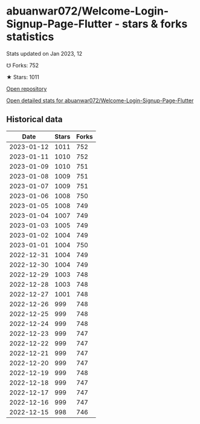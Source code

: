 # abuanwar072/Welcome-Login-Signup-Page-Flutter - stars & forks statistics

Stats updated on Jan 2023, 12

☋ Forks: 752

★ Stars: 1011

[Open repository](https://github.com/abuanwar072/Welcome-Login-Signup-Page-Flutter)

[Open detailed stats for abuanwar072/Welcome-Login-Signup-Page-Flutter](https://reviewgithub.com/rep/abuanwar072/Welcome-Login-Signup-Page-Flutter)

## Historical data
| Date | Stars | Forks |
|------|-------|-------|
| 2023-01-12 | 1011 | 752 | 
| 2023-01-11 | 1010 | 752 | 
| 2023-01-09 | 1010 | 751 | 
| 2023-01-08 | 1009 | 751 | 
| 2023-01-07 | 1009 | 751 | 
| 2023-01-06 | 1008 | 750 | 
| 2023-01-05 | 1008 | 749 | 
| 2023-01-04 | 1007 | 749 | 
| 2023-01-03 | 1005 | 749 | 
| 2023-01-02 | 1004 | 749 | 
| 2023-01-01 | 1004 | 750 | 
| 2022-12-31 | 1004 | 749 | 
| 2022-12-30 | 1004 | 749 | 
| 2022-12-29 | 1003 | 748 | 
| 2022-12-28 | 1003 | 748 | 
| 2022-12-27 | 1001 | 748 | 
| 2022-12-26 | 999 | 748 | 
| 2022-12-25 | 999 | 748 | 
| 2022-12-24 | 999 | 748 | 
| 2022-12-23 | 999 | 747 | 
| 2022-12-22 | 999 | 747 | 
| 2022-12-21 | 999 | 747 | 
| 2022-12-20 | 999 | 747 | 
| 2022-12-19 | 999 | 748 | 
| 2022-12-18 | 999 | 747 | 
| 2022-12-17 | 999 | 747 | 
| 2022-12-16 | 999 | 747 | 
| 2022-12-15 | 998 | 746 | 

